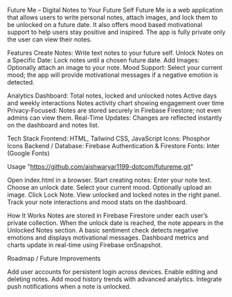 Future Me – Digital Notes to Your Future Self
Future Me is a web application that allows users to write personal notes, attach images, and lock them to be unlocked on a future date. It also offers mood based motivational support to help users stay positive and inspired. The app is fully private only the user can view their notes.

Features
Create Notes: Write text notes to your future self.
Unlock Notes on a Specific Date: Lock notes until a chosen future date.
Add Images: Optionally attach an image to your note.
Mood Support: Select your current mood; the app will provide motivational messages if a negative emotion is detected.

Analytics Dashboard:
Total notes, locked and unlocked notes
Active days and weekly interactions
Notes activity chart showing engagement over time
Privacy-Focused: Notes are stored securely in Firebase Firestore; not even admins can view them.
Real-Time Updates: Changes are reflected instantly on the dashboard and notes list.

Tech Stack
Frontend: HTML, Tailwind CSS, JavaScript
Icons: Phosphor Icons
Backend / Database: Firebase Authentication & Firestore
Fonts: Inter (Google Fonts)

Usage
"https://github.com/aishwaryar1199-dotcom/futureme.git"

Open index.html in a browser.
Start creating notes:
Enter your note text.
Choose an unlock date.
Select your current mood.
Optionally upload an image.
Click Lock Note.
View unlocked and locked notes in the right panel.
Track your note interactions and mood stats on the dashboard.

How It Works
Notes are stored in Firebase Firestore under each user’s private collection.
When the unlock date is reached, the note appears in the Unlocked Notes section.
A basic sentiment check detects negative emotions and displays motivational messages.
Dashboard metrics and charts update in real-time using Firebase onSnapshot.

Roadmap / Future Improvements

Add user accounts for persistent login across devices.
Enable editing and deleting notes.
Add mood history trends with advanced analytics.
Integrate push notifications when a note is unlocked.
